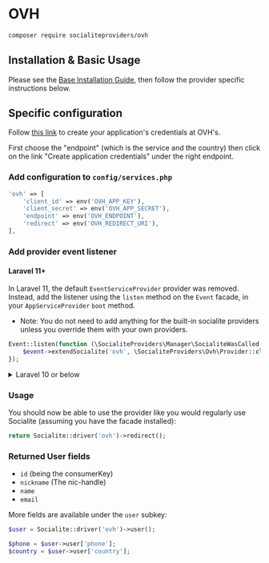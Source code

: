 # OVH

```bash
composer require socialiteproviders/ovh
```

## Installation & Basic Usage

Please see the [Base Installation Guide](https://socialiteproviders.com/usage/), then follow the provider specific instructions below.

## Specific configuration

Follow [this link](https://github.com/ovh/php-ovh#supported-apis) to create your application's credentials at OVH's.

First choose the "endpoint" (which is the service and the country) then click on the link "Create application credentials" under the right endpoint.

### Add configuration to `config/services.php`

```php
'ovh' => [
    'client_id' => env('OVH_APP_KEY'),
    'client_secret' => env('OVH_APP_SECRET'),
    'endpoint' => env('OVH_ENDPOINT'),
    'redirect' => env('OVH_REDIRECT_URI'),
],
```

### Add provider event listener

#### Laravel 11+

In Laravel 11, the default `EventServiceProvider` provider was removed. Instead, add the listener using the `listen` method on the `Event` facade, in your `AppServiceProvider` `boot` method.

* Note: You do not need to add anything for the built-in socialite providers unless you override them with your own providers.

```php
Event::listen(function (\SocialiteProviders\Manager\SocialiteWasCalled $event) {
    $event->extendSocialite('ovh', \SocialiteProviders\Ovh\Provider::class);
});
```
<details>
<summary>
Laravel 10 or below
</summary>
Configure the package's listener to listen for `SocialiteWasCalled` events.

Add the event to your `listen[]` array in `app/Providers/EventServiceProvider`. See the [Base Installation Guide](https://socialiteproviders.com/usage/) for detailed instructions.

```php
protected $listen = [
    \SocialiteProviders\Manager\SocialiteWasCalled::class => [
        // ... other providers
        \SocialiteProviders\Ovh\OvhExtendSocialite::class.'@handle',
    ],
];
```
</details>

### Usage

You should now be able to use the provider like you would regularly use Socialite (assuming you have the facade installed):

```php
return Socialite::driver('ovh')->redirect();
```

### Returned User fields

- `id` (being the consumerKey)
- `nickname` (The nic-handle)
- `name`
- `email`

More fields are available under the `user` subkey:

```php
$user = Socialite::driver('ovh')->user();

$phone = $user->user['phone'];
$country = $user->user['country'];
```
